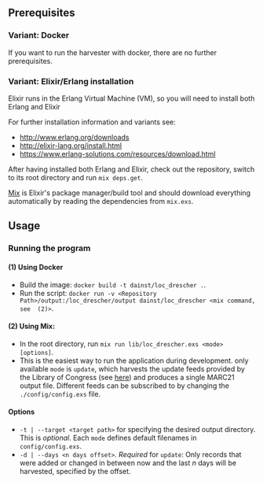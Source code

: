 ## Prerequisites 

### Variant: Docker

If you want to run the harvester with docker, there are no further prerequisites.

### Variant: Elixir/Erlang installation

Elixir runs in the Erlang Virtual Machine (VM), so you will need to install both Erlang and Elixir

For further installation information and variants see:

* http://www.erlang.org/downloads
* http://elixir-lang.org/install.html
* https://www.erlang-solutions.com/resources/download.html

After having installed both Erlang and Elixir, check out the repository, switch to its root directory and run 
`mix deps.get`.    

[Mix](http://elixir-lang.org/getting-started/mix-otp/introduction-to-mix.html) is Elixir's package manager/build tool 
and should download everything automatically by reading the dependencies from  `mix.exs`.

## Usage

### Running the program

#### (1) Using Docker

* Build the image: `docker build -t dainst/loc_drescher .`.
* Run the script: `docker run -v <Repository Path>/output:/loc_drescher/output dainst/loc_drescher <mix command, see 
(2)>`.

#### (2) Using Mix:
* In the root directory, run `mix run lib/loc_drescher.exs <mode> [options]`.
* This is the easiest way to run the application during development.
 only available `mode` is `update`, which harvests the update feeds provided by the Library of Congress (see 
 [here](http://id.loc.gov/techcenter/)) and produces a single MARC21 output file. Different feeds can be subscribed to 
 by changing the `./config/config.exs` file.

#### Options
* `-t | --target <target path>` for specifying the desired output directory. This is _optional_. Each `mode` 
defines default filenames in `config/config.exs`.
* `-d | --days <n days offset>`. _Required_ for `update`: Only records that were added or changed in between now and 
the last _n_ days will be harvested, specified by the offset.
